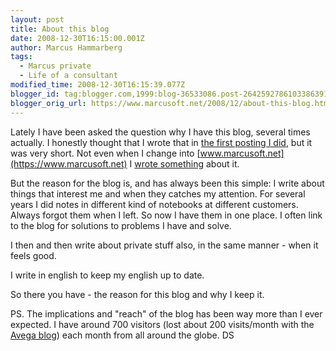 ```yaml
---
layout: post
title: About this blog
date: 2008-12-30T16:15:00.001Z
author: Marcus Hammarberg
tags:
  - Marcus private
  - Life of a consultant
modified_time: 2008-12-30T16:15:39.077Z
blogger_id: tag:blogger.com,1999:blog-36533086.post-2642592786103386391
blogger_orig_url: https://www.marcusoft.net/2008/12/about-this-blog.html
---
```



Lately I have been asked the question why I have this blog, several times actually. I honestly thought that I wrote that in [the first posting I did](https://www.marcusoft.net/2006/10/marcus-on-net.html), but it was very short. Not even when I change into [www.marcusoft.net](https://www.marcusoft.net) I [wrote something](https://www.marcusoft.net/2007/08/new-url-httpwwwmarcusoftnet.html) about it.

But the reason for the blog is, and has always been this simple: I write about things that interest me and when they catches my attention. For several years I did notes in different kind of notebooks at different customers. Always forgot them when I left. So now I have them in one place. I often link to the blog for solutions to problems I have and solve.

I then and then write about private stuff also, in the same manner - when it feels good.

I write in english to keep my english up to date.

So there you have - the reason for this blog and why I keep it.

PS.
The implications and "reach" of the blog has been way more than I ever expected. I have around 700 visitors (lost about 200 visits/month with the [Avega blog](http://blog.avegagroup.se/MarcusHammarberg/default.aspx)) each month from all around the globe. DS

